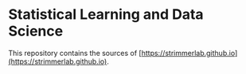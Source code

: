 # Statistical Learning and Data Science

This repository contains the sources of [https://strimmerlab.github.io](https://strimmerlab.github.io).
